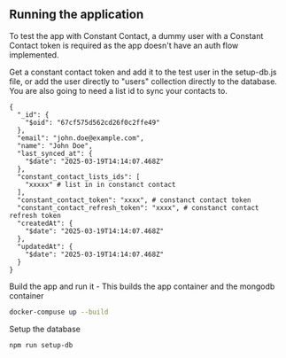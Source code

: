 ## Running the application

To test the app with Constant Contact, a dummy user with a Constant Contact token is required as the app doesn't have an auth flow implemented.

Get a constant contact token and add it to the test user in the setup-db.js file, or add the user directly to "users" collection directly to the database.
You are also going to need a list id to sync your contacts to.

```
{
  "_id": {
    "$oid": "67cf575d562cd26f0c2ffe49"
  },
  "email": "john.doe@example.com",
  "name": "John Doe",
  "last_synced_at": {
    "$date": "2025-03-19T14:14:07.468Z"
  },
  "constant_contact_lists_ids": [
    "xxxxx" # list in in constanct contact
  ],
  "constant_contact_token": "xxxx", # constanct contact token
  "constant_contact_refresh_token": "xxxx", # constanct contact refresh token
  "createdAt": {
    "$date": "2025-03-19T14:14:07.468Z"
  },
  "updatedAt": {
    "$date": "2025-03-19T14:14:07.468Z"
  }
}
```



Build the app and run it - This builds the app container and the mongodb container
```bash
docker-compuse up --build
```
Setup the database
```bash
npm run setup-db
```
